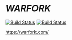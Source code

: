# ___WARFORK___ 

[![Build Status][travis-badge]][travis-url]
[![Build Status][appveyor-badge]][appveyor-url]

https://warfork.com/

[travis-badge]: https://travis-ci.org/TeamForbiddenLLC/warfork-qfusion.svg?branch=warfork_2.2
[travis-url]: https://travis-ci.org/TeamForbiddenLLC/warfork-qfusion/
[appveyor-badge]: https://ci.appveyor.com/api/projects/status/kpu8ugd2fs22vm59?svg=true
[appveyor-url]: https://ci.appveyor.com/project/Warfork/warfork-qfusion